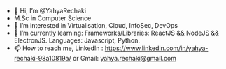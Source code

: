 - 👋 Hi, I’m @YahyaRechaki
- M.Sc in Computer Science
- 👀 I’m interested in Virtualisation, Cloud, InfoSec, DevOps
- 🌱 I’m currently learning:
      Frameworks/Libraries: ReactJS && NodeJS && ElectronJS.
      Languages: Javascript, Python.
- 📫 How to reach me, LinkedIn : https://www.linkedin.com/in/yahya-rechaki-98a10819a/ or Gmail: yahya.rechaki@gmail.com

<!---
YahyaRechaki/YahyaRechaki is a ✨ special ✨ repository because its `README.md` (this file) appears on your GitHub profile.
You can click the Preview link to take a look at your changes.
--->
